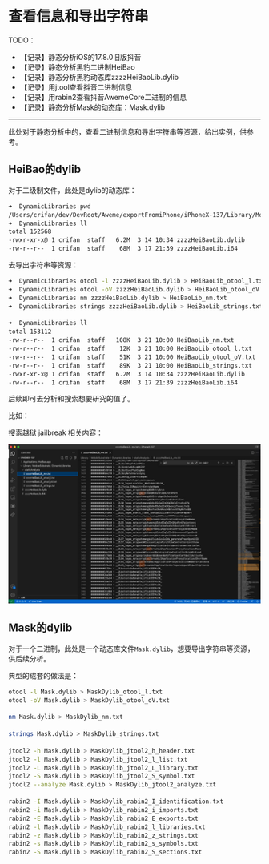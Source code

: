 # 查看信息和导出字符串

TODO：

* 【记录】静态分析iOS的17.8.0旧版抖音
* 【记录】静态分析黑豹二进制HeiBao
* 【记录】静态分析黑豹动态库zzzzHeiBaoLib.dylib
* 【记录】用jtool查看抖音二进制信息
* 【记录】用rabin2查看抖音AwemeCore二进制的信息
* 【记录】静态分析Mask的动态库：Mask.dylib

---

此处对于静态分析中的，查看二进制信息和导出字符串等资源，给出实例，供参考。

## HeiBao的dylib

对于二级制文件，此处是dylib的动态库：

```bash
➜  DynamicLibraries pwd
/Users/crifan/dev/DevRoot/Aweme/exportFromiPhone/iPhoneX-137/Library/MobileSubstrate/DynamicLibraries
➜  DynamicLibraries ll
total 152568
-rwxr-xr-x@ 1 crifan  staff   6.2M  3 14 10:34 zzzzHeiBaoLib.dylib
-rw-r--r--  1 crifan  staff    68M  3 17 21:39 zzzzHeiBaoLib.i64
```

去导出字符串等资源：

```bash
➜  DynamicLibraries otool -l zzzzHeiBaoLib.dylib > HeiBaoLib_otool_l.txt
➜  DynamicLibraries otool -oV zzzzHeiBaoLib.dylib > HeiBaoLib_otool_oV.txt
➜  DynamicLibraries nm zzzzHeiBaoLib.dylib > HeiBaoLib_nm.txt
➜  DynamicLibraries strings zzzzHeiBaoLib.dylib > HeiBaoLib_strings.txt

➜  DynamicLibraries ll
total 153112
-rw-r--r--  1 crifan  staff   108K  3 21 10:00 HeiBaoLib_nm.txt
-rw-r--r--  1 crifan  staff    12K  3 21 10:00 HeiBaoLib_otool_l.txt
-rw-r--r--  1 crifan  staff    51K  3 21 10:00 HeiBaoLib_otool_oV.txt
-rw-r--r--  1 crifan  staff    89K  3 21 10:00 HeiBaoLib_strings.txt
-rwxr-xr-x@ 1 crifan  staff   6.2M  3 14 10:34 zzzzHeiBaoLib.dylib
-rw-r--r--  1 crifan  staff    68M  3 17 21:39 zzzzHeiBaoLib.i64
```

后续即可去分析和搜索想要研究的值了。

比如：

搜索越狱 jailbreak 相关内容：

![heibao_lib_search_jailbreak](../assets/img/heibao_lib_search_jailbreak.jpg)

## Mask的dylib

对于一个二进制，此处是一个动态库文件`Mask.dylib`，想要导出字符串等资源，供后续分析。

典型的成套的做法是：

```bash
otool -l Mask.dylib > MaskDylib_otool_l.txt
otool -oV Mask.dylib > MaskDylib_otool_oV.txt

nm Mask.dylib > MaskDylib_nm.txt

strings Mask.dylib > MaskDylib_strings.txt

jtool2 -h Mask.dylib > MaskDylib_jtool2_h_header.txt
jtool2 -l Mask.dylib > MaskDylib_jtool2_l_list.txt
jtool2 -L Mask.dylib > MaskDylib_jtool2_L_library.txt
jtool2 -S Mask.dylib > MaskDylib_jtool2_S_symbol.txt
jtool2 --analyze Mask.dylib > MaskDylib_jtool2_analyze.txt

rabin2 -I Mask.dylib > MaskDylib_rabin2_I_identification.txt
rabin2 -i Mask.dylib > MaskDylib_rabin2_i_imports.txt
rabin2 -E Mask.dylib > MaskDylib_rabin2_E_exports.txt
rabin2 -l Mask.dylib > MaskDylib_rabin2_l_libraries.txt
rabin2 -z Mask.dylib > MaskDylib_rabin2_z_strings.txt
rabin2 -s Mask.dylib > MaskDylib_rabin2_s_symbols.txt
rabin2 -S Mask.dylib > MaskDylib_rabin2_S_sections.txt
```
